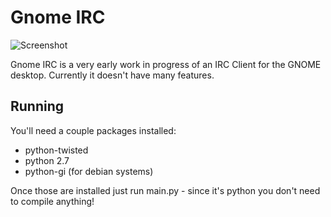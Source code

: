 # Gnome IRC

![Screenshot](http://images.rymate.co.uk/images/UemAOd6.png)

Gnome IRC is a very early work in progress of an IRC Client for the GNOME desktop. 
Currently it doesn't have many features.

## Running
You'll need a couple packages installed:

 * python-twisted
 * python 2.7
 * python-gi (for debian systems)
 
Once those are installed just run main.py  - since it's python you don't need to compile anything!

